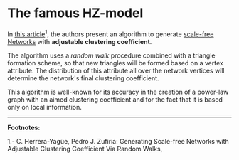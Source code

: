 # The famous HZ-model

In [this article](https://www.academia.edu/611024/Generating_Scale-free_Networks_with_Adjustable_Clustering_Coefficient_Via_Random_Walks)<sup>1</sup>, the authors present an algorithm to generate [scale-free Networks](https://en.wikipedia.org/wiki/Scale-free_network) with **adjustable clustering coefficient**.

The algorithm uses a *random walk* procedure combined with a triangle formation scheme, so that new triangles will be formed based on a vertex attribute. The distribution of this attribute all over the network vertices will determine the network's final clustering coefficient.

This algorithm is well-known for its accuracy in the creation of a power-law graph with an aimed clustering coefficient and for the fact that it is based only on local information.





---

**Footnotes:**

1.- C. Herrera-Yagüe, Pedro J. Zufiria: Generating Scale-free Networks with Adjustable Clustering Coefficient Via Random Walks, 
